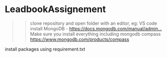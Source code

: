 # LeadbookAssignement

>>clone repository and open folder with an editor, eg: VS code
install MongoDB - https://docs.mongodb.com/manual/admin...​
Make sure you install everything including mongodb compass https://www.mongodb.com/products/compass​

install packages using requirement.txt
